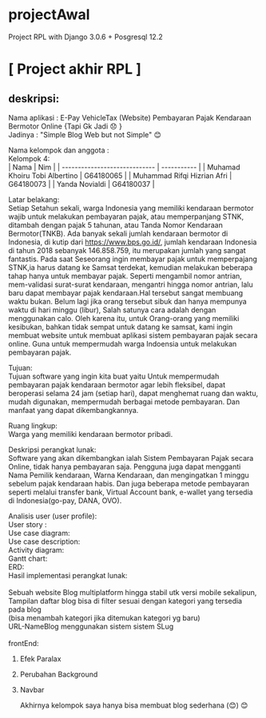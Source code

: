 # projectAwal
Project RPL with Django 3.0.6 + Posgresql 12.2

# [ Project akhir RPL ] 
## deskripsi:
Nama aplikasi : E-Pay VehicleTax (Website) Pembayaran Pajak Kendaraan Bermotor Online {Tapi Gk Jadi :disappointed: }<br/>
Jadinya : "Simple Blog Web but not Simple" :blush:

Nama kelompok dan anggota :<br/>Kelompok 4:<br/>
| Nama                          | Nim         |
| ----------------------------- | ----------- |
| Muhamad Khoiru Tobi Albertino |  G64180065  |
| Muhammad Rifqi Hizrian Afri   |  G64180073  |
| Yanda Novialdi                |  G64180037  |

Latar belakang:<br/>
  Setiap Setahun sekali, warga Indonesia yang memiliki kendaraan bermotor wajib untuk melakukan pembayaran pajak, atau memperpanjang STNK, ditambah dengan pajak 5 tahunan, atau Tanda Nomor Kendaraan Bermotor(TNKB). Ada banyak sekali jumlah kendaraan bermotor di Indonesia, di kutip dari https://www.bps.go.id/, jumlah kendaraan Indonesia di tahun 2018 sebanyak 146.858.759, itu merupakan jumlah yang sangat fantastis.
  Pada saat Seseorang ingin membayar pajak untuk memperpajang STNK,ia harus datang ke Samsat terdekat, kemudian melakukan beberapa tahap hanya untuk membayar pajak. Seperti mengambil nomor antrian, mem-validasi surat-surat kendaraan, mengantri hingga nomor antrian, lalu baru dapat membayar pajak kendaraan.Hal tersebut sangat membuang waktu bukan. Belum lagi jika orang tersebut sibuk dan hanya mempunya waktu di hari minggu (libur), Salah satunya cara adalah dengan menggunakan calo.
	Oleh karena itu, untuk Orang-orang yang memiliki kesibukan, bahkan tidak sempat untuk datang ke samsat, kami ingin membuat website untuk membuat aplikasi sistem pembayaran pajak secara online. Guna untuk mempermudah warga Indoensia untuk melakukan pembayaran pajak.

Tujuan:<br/>
  Tujuan software yang ingin kita buat yaitu Untuk mempermudah pembayaran pajak kendaraan bermotor agar lebih fleksibel, dapat  beroperasi selama 24 jam (setiap hari), dapat menghemat ruang dan waktu, mudah digunakan, mempermudah berbagai metode pembayaran. Dan manfaat yang dapat dikembangkannya.
  
Ruang lingkup:<br/>
  Warga yang memiliki kendaraan bermotor pribadi.

Deskripsi perangkat lunak:<br/>
  Software yang akan dikembangkan ialah Sistem Pembayaran Pajak secara Online, tidak hanya pembayaran saja. Pengguna juga dapat mengganti Nama Pemilik kendaraan, Warna Kendaraan, dan mengingatkan 1 minggu sebelum pajak kendaraan habis. Dan juga beberapa metode pembayaran seperti melalui transfer bank, Virtual Account bank, e-wallet yang tersedia di Indonesia(go-pay, DANA, OVO).
  
Analisis user (user profile):<br/>
User story :<br/>
Use case diagram:<br/>
Use case description: <br/>
Activity diagram:<br/>
Gantt chart:<br/>
ERD:<br/>
Hasil implementasi perangkat lunak:<br/><br/>
Sebuah website Blog multiplatform hingga stabil utk versi mobile sekalipun,<br/>
Tampilan daftar blog bisa di filter sesuai dengan kategori yang tersedia pada blog<br/> 
(bisa menambah kategori jika ditemukan kategori yg baru)<br/>
URL-NameBlog menggunakan sistem sistem SLug<br/><br/>
frontEnd:<br/>
1. Efek Paralax <br/>
2. Perubahan Background <br/>
3. Navbar <br/>

	Akhirnya kelompok saya hanya bisa membuat blog sederhana (:blush:) 
:blush:
